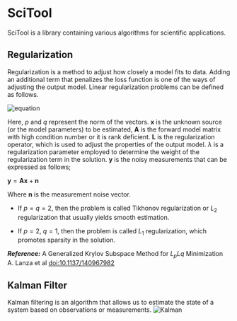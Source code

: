 # SciTool

SciTool is a library containing various algorithms for scientific applications.  


## Regularization

Regularization is a method to adjust how closely a model fits to data. Adding an additional term that penalizes the loss function is one of the ways of adjusting the output model.
Linear regularization problems can be defined as follows.

![equation](https://github.com/ononak/SciTool/assets/17129016/e6623a28-9465-428a-9ea9-3986f7902d15)

<!-- $\min_{\mathbf{x} \in \mathbb{R}^{n}}\{\frac{1}{p}\|\mathbf{y} - \mathbf{A}\mathbf{x}\|_{p}^{p} + \frac{\lambda^{2}}{q}\|\mathbf{L}\mathbf{x}\|_{q}^{q}\} \quad \quad 0 < p,q \leq 2 \quad \mathbf{A} \in \mathbb{R}^{m \times n} \quad \mathbf{y} \in \mathbb{R}^{m} \quad \mathbf{L} : \mathbb{R}^{m} \rightarrow \mathbb{R}^{s}$ -->
  
Here, $p$ and $q$ represent the norm of the vectors. $\mathbf{x}$ is the unknown source (or the model parameters) to be estimated, $\mathbf{A}$ is the forward model matrix with high condition number or it is rank deficient. $\mathbf{L}$ is the regularization operator, which is used to adjust the properties of the output model. $\lambda$ is a regularization parameter employed to determine the weight of the regularization term in the solution. $\mathbf{y}$ is the noisy measurements that can be expressed as follows;

$\mathbf{y}= \mathbf{A}\mathbf{x} + \mathbf{n}$

Where $\mathbf{n}$ is the measurement noise vector.

- If $p = q = 2$, then the problem is called Tikhonov regularization or $L_{2}$ regularization that usually yields smooth estimation.

- If $p = 2$, $q = 1$, then the problem is called $L_{1}$ regularization, which promotes sparsity in the solution.

***Reference:*** A Generalized Krylov Subspace Method for $L_{p}L{q}$ Minimization A. Lanza et al [doi:10.1137/140967982](https://epubs.siam.org/doi/10.1137/140967982) 

## Kalman Filter

Kalman filtering is an algorithm that allows us to estimate the state of a system based on observations or measurements.
![Kalman](https://github.com/ononak/SciTool/assets/17129016/3728fe3d-11d6-434f-bd87-504838daff51)
